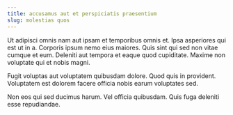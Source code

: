 ```yaml
---
title: accusamus aut et perspiciatis praesentium
slug: molestias quos
---
```


Ut adipisci omnis nam aut ipsam et temporibus omnis et. Ipsa asperiores qui est ut in a. Corporis ipsum nemo eius maiores. Quis sint qui sed non vitae cumque et eum. Deleniti aut tempora et eaque quod cupiditate. Maxime non voluptate qui et nobis magni.

Fugit voluptas aut voluptatem quibusdam dolore. Quod quis in provident. Voluptatem est dolorem facere officia nobis earum voluptates sed.

Non eos qui sed ducimus harum. Vel officia quibusdam. Quis fuga deleniti esse repudiandae.
